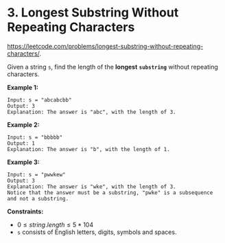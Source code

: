 # 3. Longest Substring Without Repeating Characters

https://leetcode.com/problems/longest-substring-without-repeating-characters/.

Given a string `s`, find the length of the **longest** **`substring`** without repeating characters.

**Example 1:**

```
Input: s = "abcabcbb"
Output: 3
Explanation: The answer is "abc", with the length of 3.
```

**Example 2:**

```
Input: s = "bbbbb"
Output: 1
Explanation: The answer is "b", with the length of 1.
```

**Example 3:**

```
Input: s = "pwwkew"
Output: 3
Explanation: The answer is "wke", with the length of 3.
Notice that the answer must be a substring, "pwke" is a subsequence and not a substring.
```

**Constraints:**

- $0 \leq string.length \leq 5 * 104$
- `s` consists of English letters, digits, symbols and spaces.